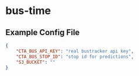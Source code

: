 # bus-time

## Example Config File
```json
{
    "CTA_BUS_API_KEY": "real bustracker api key",
    "CTA_BUS_STOP_ID": "stop id for predictions",
    "S3_BUCKET": ""
}
```
